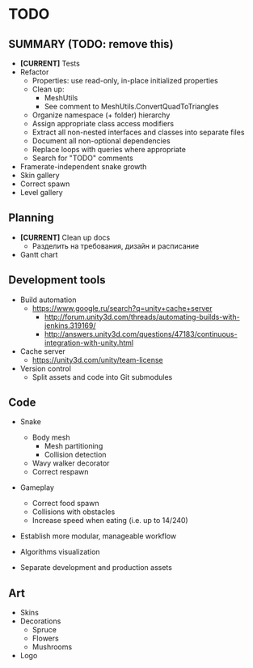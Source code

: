 # TODO

## SUMMARY (TODO: remove this)
- **[CURRENT]** Tests
- Refactor
    - Properties: use read-only, in-place initialized properties
    - Clean up:
        - MeshUtils
        - See comment to MeshUtils.ConvertQuadToTriangles
    - Organize namespace (+ folder) hierarchy
    - Assign appropriate class access modifiers
    - Extract all non-nested interfaces and classes into separate files
    - Document all non-optional dependencies
    - Replace loops with queries where appropriate
    - Search for "TODO" comments
- Framerate-independent snake growth
- Skin gallery
- Correct spawn
- Level gallery

## Planning
- **[CURRENT]** Clean up docs
    - Разделить на требования, дизайн и расписание
- Gantt chart

## Development tools
- Build automation
    - https://www.google.ru/search?q=unity+cache+server
        - http://forum.unity3d.com/threads/automating-builds-with-jenkins.319169/
        - http://answers.unity3d.com/questions/47183/continuous-integration-with-unity.html
- Cache server
    - https://unity3d.com/unity/team-license
- Version control
    - Split assets and code into Git submodules

## Code
- Snake
    - Body mesh
        - Mesh partitioning
        - Collision detection
    - Wavy walker decorator
    - Correct respawn

- Gameplay
    - Correct food spawn
    - Collisions with obstacles
    - Increase speed when eating (i.e. up to 14/240)

- Establish more modular, manageable workflow
- Algorithms visualization
- Separate development and production assets

## Art
- Skins
- Decorations
    - Spruce
    - Flowers
    - Mushrooms
- Logo

